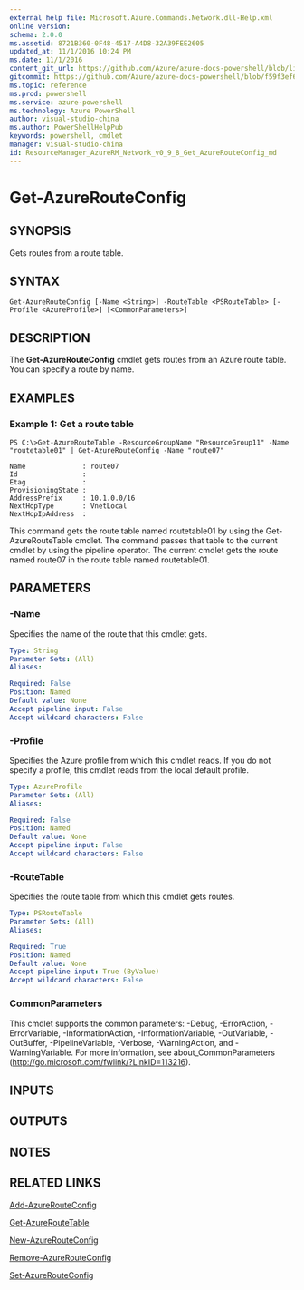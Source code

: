 ```yaml
---
external help file: Microsoft.Azure.Commands.Network.dll-Help.xml
online version: 
schema: 2.0.0
ms.assetid: 8721B360-0F48-4517-A4D8-32A39FEE2605
updated_at: 11/1/2016 10:24 PM
ms.date: 11/1/2016
content_git_url: https://github.com/Azure/azure-docs-powershell/blob/live/azureps-cmdlets-docs/ResourceManager/AzureRM.Network/v0.9.8/Get-AzureRouteConfig.md
gitcommit: https://github.com/Azure/azure-docs-powershell/blob/f59f3ef60bc592383812213e69fd77ba950759ed/azureps-cmdlets-docs/ResourceManager/AzureRM.Network/v0.9.8/Get-AzureRouteConfig.md
ms.topic: reference
ms.prod: powershell
ms.service: azure-powershell
ms.technology: Azure PowerShell
author: visual-studio-china
ms.author: PowerShellHelpPub
keywords: powershell, cmdlet
manager: visual-studio-china
id: ResourceManager_AzureRM_Network_v0_9_8_Get_AzureRouteConfig_md
---
```


# Get-AzureRouteConfig

## SYNOPSIS
Gets routes from a route table.

## SYNTAX

```
Get-AzureRouteConfig [-Name <String>] -RouteTable <PSRouteTable> [-Profile <AzureProfile>] [<CommonParameters>]
```

## DESCRIPTION
The **Get-AzureRouteConfig** cmdlet gets routes from an Azure route table.
You can specify a route by name.

## EXAMPLES

### Example 1: Get a route table
```
PS C:\>Get-AzureRouteTable -ResourceGroupName "ResourceGroup11" -Name "routetable01" | Get-AzureRouteConfig -Name "route07"

Name              : route07
Id                : 
Etag              : 
ProvisioningState : 
AddressPrefix     : 10.1.0.0/16
NextHopType       : VnetLocal
NextHopIpAddress  :
```

This command gets the route table named routetable01 by using the Get-AzureRouteTable cmdlet.
The command passes that table to the current cmdlet by using the pipeline operator.
The current cmdlet gets the route named route07 in the route table named routetable01.

## PARAMETERS

### -Name
Specifies the name of the route that this cmdlet gets.

```yaml
Type: String
Parameter Sets: (All)
Aliases: 

Required: False
Position: Named
Default value: None
Accept pipeline input: False
Accept wildcard characters: False
```

### -Profile
Specifies the Azure profile from which this cmdlet reads.
If you do not specify a profile, this cmdlet reads from the local default profile.

```yaml
Type: AzureProfile
Parameter Sets: (All)
Aliases: 

Required: False
Position: Named
Default value: None
Accept pipeline input: False
Accept wildcard characters: False
```

### -RouteTable
Specifies the route table from which this cmdlet gets routes.

```yaml
Type: PSRouteTable
Parameter Sets: (All)
Aliases: 

Required: True
Position: Named
Default value: None
Accept pipeline input: True (ByValue)
Accept wildcard characters: False
```

### CommonParameters
This cmdlet supports the common parameters: -Debug, -ErrorAction, -ErrorVariable, -InformationAction, -InformationVariable, -OutVariable, -OutBuffer, -PipelineVariable, -Verbose, -WarningAction, and -WarningVariable. For more information, see about_CommonParameters (http://go.microsoft.com/fwlink/?LinkID=113216).

## INPUTS

## OUTPUTS

## NOTES

## RELATED LINKS

[Add-AzureRouteConfig](xref:ResourceManager/AzureRM.Network/v0.9.8/Add-AzureRouteConfig.md)

[Get-AzureRouteTable](xref:ResourceManager/AzureRM.Network/v0.9.8/Get-AzureRouteTable.md)

[New-AzureRouteConfig](xref:ResourceManager/AzureRM.Network/v0.9.8/New-AzureRouteConfig.md)

[Remove-AzureRouteConfig](xref:ResourceManager/AzureRM.Network/v0.9.8/Remove-AzureRouteConfig.md)

[Set-AzureRouteConfig](xref:ResourceManager/AzureRM.Network/v0.9.8/Set-AzureRouteConfig.md)


